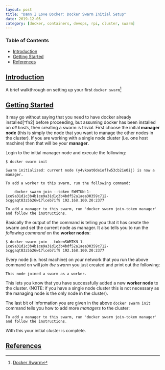 ```yaml
---
layout: post
title: "Damn I Love Docker: Docker Swarm Initial Setup"
date: 2019-12-05
category: [docker, containers, devops, rpi, cluster, swarm]
---
```

### <a name="toc"></a> Table of Contents
* [Introduction](#intro)
* [Getting Started](#setup)
* [References](#references)

## <a name="intro"></a> [Introduction](#toc)
A brief walkthrough on setting up your first `docker swarm`[^fn1]

## <a name="setup"></a> [Getting Started](#toc)
It may go without saying that you need to have docker already installed[^fn2]
before proceeding, but assuming docker has been installed on *all hosts*, then
creating a swarm is trivial. First choose the initial **manager node** (this is
simply the node that you want to manage the other nodes in the cluster). If you
are working with a single node cluster (i.e. one host machine) then that will be
your **manager**.

Login to the initial manager node and execute the following:
```
$ docker swarm init

Swarm initialized: current node (y4vkoat0deioflw53cb2ie0ij) is now a manager.

To add a worker to this swarm, run the following command:

    docker swarm join --token SWMTKN-1-1ce9a31d1c3b4b1ce9a31d1c3b4bdf52a1aea30359c712-5cggaqt83z5b26w17lceb7if9 192.168.100.20:2377

To add a manager to this swarm, run 'docker swarm join-token manager' and follow the instructions.

```
Basically the output of the command is telling you that it has create the swarm
and set the current node as manager. It also tells you to run the *following
command* on the **worker nodes**:
```
$ docker swarm join --tokenSWMTKN-1-1ce9a31d1c3b4b1ce9a31d1c3b4bdf52a1aea30359c712-5cggaqt83z5b26w17lceb7if9 192.168.100.20:2377
```
Every node (i.e. host machine) on your network that you run the above command on
will *join the swarm* you just created and print out the following:
```
This node joined a swarm as a worker.
```
This lets you know that you have successfully added a new **worker node** to
the cluster. (NOTE: if you have a single node cluster this is not necessary as
the managing node is the only node in the cluster).

The last bit of information you are given in the above `docker swarm init`
command tells you how to add more *managers* to the cluster:
```
To add a manager to this swarm, run 'docker swarm join-token manager' and follow the instructions.
```
With this your initial cluster is complete.

## <a name="references"></a> [References](#toc)
[^fn1]: [Docker Swarm](https://docs.docker.com/engine/swarm/)
